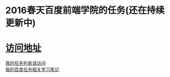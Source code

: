# 2016春天百度前端学院的任务(还在持续更新中)
<a href='http://ife.baidu.com/task/all'>访问地址</a><br>
=======
<a href='http://eve0803.github.io/ifetask/'>我的任务列表请访问</a><br>
<a href='https://segmentfault.com/u/eve0803'>我的百度任务相关学习笔记</a><br>

